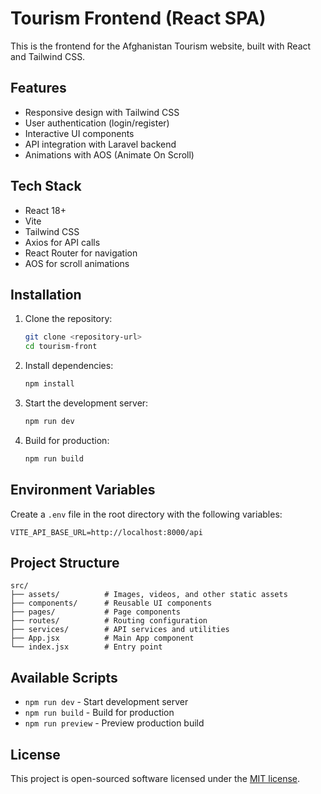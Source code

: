 # Tourism Frontend (React SPA)

This is the frontend for the Afghanistan Tourism website, built with React and Tailwind CSS.

## Features

- Responsive design with Tailwind CSS
- User authentication (login/register)
- Interactive UI components
- API integration with Laravel backend
- Animations with AOS (Animate On Scroll)

## Tech Stack

- React 18+
- Vite
- Tailwind CSS
- Axios for API calls
- React Router for navigation
- AOS for scroll animations

## Installation

1. Clone the repository:
   ```bash
   git clone <repository-url>
   cd tourism-front
   ```

2. Install dependencies:
   ```bash
   npm install
   ```

3. Start the development server:
   ```bash
   npm run dev
   ```

4. Build for production:
   ```bash
   npm run build
   ```

## Environment Variables

Create a `.env` file in the root directory with the following variables:

```env
VITE_API_BASE_URL=http://localhost:8000/api
```

## Project Structure

```
src/
├── assets/          # Images, videos, and other static assets
├── components/      # Reusable UI components
├── pages/           # Page components
├── routes/          # Routing configuration
├── services/        # API services and utilities
├── App.jsx          # Main App component
└── index.jsx        # Entry point
```

## Available Scripts

- `npm run dev` - Start development server
- `npm run build` - Build for production
- `npm run preview` - Preview production build

## License

This project is open-sourced software licensed under the [MIT license](https://opensource.org/licenses/MIT).